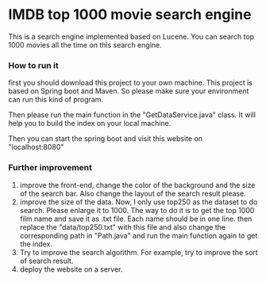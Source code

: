 # IMDB top 1000 movie search engine

This is a search engine implemented based on Lucene. You can search top 1000 movies all the time on this search engine.

### How to run it

first you should download this project to your own machine. This project is based on Spring boot and Maven. So please make sure your environment can run this kind of program. 

Then please run the main function in the "GetDataService.java" class. It will help you to build the index on your local machine. 

Then you can start the spring boot and visit this website on "localhost:8080"



### Further improvement

1. improve the front-end, change the color of the background and the size of the search bar. Also change the layout of the search result please.
2. improve the size of the data. Now, I only use top250 as the dataset to do search. Please enlarge it to 1000. The way to do it is to get the top 1000 film name and save it as .txt file. Each name should be in one line. then replace the "data/top250.txt" with this file and also change the corresponding path in "Path.java" and run the main function again to get the index.
3. Try to improve the search algorithm. For example, try to improve the sort of search result.
4. deploy the website on a server.
